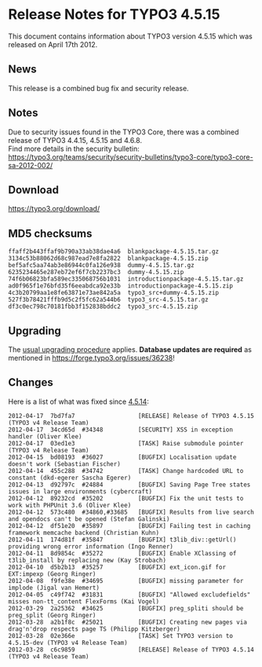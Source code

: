 Release Notes for TYPO3 4.5.15
==============================

This document contains information about TYPO3 version 4.5.15 which was
released on April 17th 2012.

News
----

This release is a combined bug fix and security release.

Notes
-----

Due to security issues found in the TYPO3 Core, there was a combined
release of TYPO3 4.4.15, 4.5.15 and 4.6.8.\
Find more details in the security bulletin:
<https://typo3.org/teams/security/security-bulletins/typo3-core/typo3-core-sa-2012-002/>

Download
--------

<https://typo3.org/download/>

MD5 checksums
-------------

    ffaff2b443ffaf9b790a33ab38dae4a6  blankpackage-4.5.15.tar.gz
    3134c53b88062d68c987ead7e8fa2822  blankpackage-4.5.15.zip
    bef5afc5aa74ab3e86944c0fa126e938  dummy-4.5.15.tar.gz
    6235234465e287eb72ef6f7cb2237bc3  dummy-4.5.15.zip
    74f6b06823bfa589ec335068756b1031  introductionpackage-4.5.15.tar.gz
    ad0f965f1e76bfd35f6eeabdca92e33b  introductionpackage-4.5.15.zip
    4c3b20799aa1e8fe63871e73ae842a5a  typo3_src+dummy-4.5.15.zip
    527f3b78421fffb9d5c2f5fc62a544b6  typo3_src-4.5.15.tar.gz
    df3c0ec798c70181fbb3f152838bddc2  typo3_src-4.5.15.zip

Upgrading
---------

The [usual upgrading
procedure](https://docs.typo3.org/typo3cms/InstallationGuide/) applies.
**Database updates are required** as mentioned in
<https://forge.typo3.org/issues/36238>!

Changes
-------

Here is a list of what was fixed since
[4.5.14](TYPO3_4.5.14 "wikilink"):

    2012-04-17  7bd7fa7                  [RELEASE] Release of TYPO3 4.5.15 (TYPO3 v4 Release Team)
    2012-04-17  34cd65d  #34348          [SECURITY] XSS in exception handler (Oliver Klee)
    2012-04-17  03ed1e3                  [TASK] Raise submodule pointer (TYPO3 v4 Release Team)
    2012-04-15  bd08193  #36027          [BUGFIX] Localisation update doesn't work (Sebastian Fischer)
    2012-04-14  455c288  #34742          [TASK] Change hardcoded URL to constant (dkd-egerer Sascha Egerer)
    2012-04-13  d92797c  #24884          [BUGFIX] Saving Page Tree states issues in large environments (cybercraft)
    2012-04-12  89232cd  #35202          [BUGFIX] Fix the unit tests to work with PHPUnit 3.6 (Oliver Klee)
    2012-04-12  573c480  #34860,#33685   [BUGFIX] Results from live search and opendocs can't be opened (Stefan Galinski)
    2012-04-12  df51e20  #35897          [BUGFIX] Failing test in caching framework memcache backend (Christian Kuhn)
    2012-04-11  174d81f  #35847          [BUGFIX] t3lib_div::getUrl() providing wrong error information (Ingo Renner)
    2012-04-11  8d9854c  #35272          [BUGFIX] Enable XClassing of t3lib_install by replacing new (Kay Strobach)
    2012-04-10  d5b2b13  #35257          [BUGFIX] ext_icon.gif for EXT:impexp (Georg Ringer)
    2012-04-08  f9fe38e  #34695          [BUGFIX] missing parameter for implode (Jigal van Hemert)
    2012-04-05  c49f742  #31831          [BUGFIX] "Allowed excludefields" misses non-tt_content FlexForms (Kai Vogel)
    2012-03-29  2a25362  #34625          [BUGFIX] preg_spliti should be preg_split (Georg Ringer)
    2012-03-28  a2b1f8c  #25021          [BUGFIX] Creating new pages via drag'n'drop respects page TS (Philipp Kitzberger)
    2012-03-28  02e366e                  [TASK] Set TYPO3 version to 4.5.15-dev (TYPO3 v4 Release Team)
    2012-03-28  c6c9859                  [RELEASE] Release of TYPO3 4.5.14 (TYPO3 v4 Release Team)


